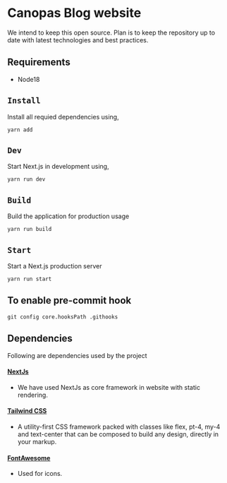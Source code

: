 # Canopas Blog website

We intend to keep this open source. Plan is to keep the repository up to date with latest technologies and best practices.

## Requirements

- Node18

## `Install`

Install all requied dependencies using,

```
yarn add
```

## `Dev`

Start Next.js in development using,

```
yarn run dev
```

## `Build`

Build the application for production usage

```
yarn run build
```

## `Start`

Start a Next.js production server

```
yarn run start
```

## To enable pre-commit hook

```
git config core.hooksPath .githooks
```

## Dependencies

Following are dependencies used by the project

#### [NextJs](https://github.com/vercel/next.js/)

- We have used NextJs as core framework in website with static rendering.

#### [Tailwind CSS](https://tailwindcss.com/)

- A utility-first CSS framework packed with classes like flex, pt-4, my-4 and text-center that can be composed to build any design, directly in your markup.

#### [FontAwesome](https://github.com/FortAwesome/Font-Awesome)

- Used for icons.
